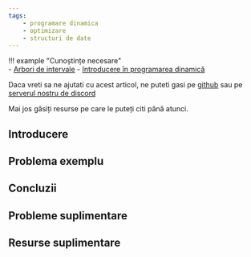 ```yaml
---
tags:
    - programare dinamica
    - optimizare
    - structuri de date
---
```


!!! example "Cunoștințe necesare"   
    - [Arbori de intervale](https://edu.roalgo.ro/dificil/segment-trees/)
    - [Introducere în programarea dinamică](https://edu.roalgo.ro/usor/intro-dp/)

Daca vreti sa ne ajutati cu acest articol, ne puteti gasi pe
[github](https://github.com/roalgo-discord/arhiva-educationala) sau pe [serverul
nostru de discord](https://discord.gg/vdDRSmg3fC)

Mai jos găsiți resurse pe care le puteți citi până atunci.

## Introducere

## Problema exemplu

## Concluzii

## Probleme suplimentare

## Resurse suplimentare